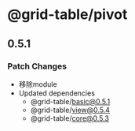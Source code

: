 # @grid-table/pivot

## 0.5.1

### Patch Changes

- 移除module
- Updated dependencies
  - @grid-table/basic@0.5.1
  - @grid-table/view@0.5.4
  - @grid-table/core@0.5.3
